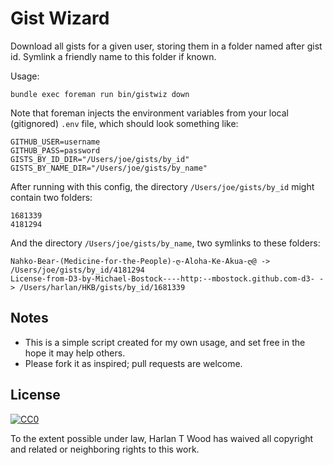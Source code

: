 Gist Wizard
===========

Download all gists for a given user, storing them in a folder named after gist id.
Symlink a friendly name to this folder if known.

Usage:

    bundle exec foreman run bin/gistwiz down

Note that foreman injects the environment variables from your local (gitignored) `.env` file, which should look something like:

    GITHUB_USER=username
    GITHUB_PASS=password
    GISTS_BY_ID_DIR="/Users/joe/gists/by_id"
    GISTS_BY_NAME_DIR="/Users/joe/gists/by_name"

After running with this config, the directory `/Users/joe/gists/by_id` might contain two folders:

    1681339
    4181294

And the directory `/Users/joe/gists/by_name`, two symlinks to these folders:

    Nahko-Bear-(Medicine-for-the-People)-ღ-Aloha-Ke-Akua-ღ@ -> /Users/joe/gists/by_id/4181294
    License-from-D3-by-Michael-Bostock----http:--mbostock.github.com-d3- -> /Users/harlan/HKB/gists/by_id/1681339

Notes
-----

* This is a simple script created for my own usage, and set free in the hope it may help others.
* Please fork it as inspired; pull requests are welcome.

License
-------

<a rel="license" href="http://creativecommons.org/publicdomain/zero/1.0/"><img src="http://i.creativecommons.org/p/zero/1.0/88x31.png" style="border-style: none;" alt="CC0" /></a>

To the extent possible under law, Harlan T Wood has waived all copyright and related or neighboring rights to this work.